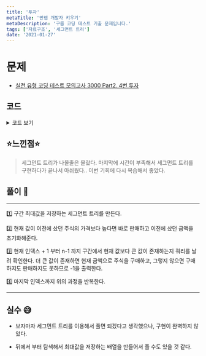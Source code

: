 ```yaml
---
title: '투자'
metaTitle: '만렙 개발자 키우기'
metaDescription: '구름 코딩 테스트 기출 문제입니다.'
tags: ['자료구조', '세그먼트 트리']
date: '2021-01-27'
---
```


# 문제
- [실전 유형 코딩 테스트 모의고사 3000 Part2. 4번 투자](https://knu.goorm.io/learn/lecture/25446/%EC%8B%A4%EC%A0%84-%EC%9C%A0%ED%98%95-%EC%BD%94%EB%94%A9-%ED%85%8C%EC%8A%A4%ED%8A%B8-%EB%AA%A8%EC%9D%98%EA%B3%A0%EC%82%AC-3000/lesson/1276060/%EB%82%9C%EC%9D%B4%EB%8F%84-4-%EC%88%98%EB%A0%A5-%EB%B0%9C%EC%A0%84%EC%86%8C)

## 코드

<details><summary> 코드 보기 </summary>

``` java
import java.io.*;
import java.util.StringTokenizer;

class Main {
    static int n, m, arr[], seg[];

    public static void main(String[] args) throws Exception {
        BufferedReader br = new BufferedReader(new InputStreamReader(System.in));
        StringTokenizer st = new StringTokenizer(br.readLine());
        n = Integer.parseInt(st.nextToken());
        m = Integer.parseInt(st.nextToken());
        arr = new int[n];
        seg = new int[4 * n + 1];

        st = new StringTokenizer(br.readLine());
        for (int i = 0; i < n; i++)
            arr[i] = Integer.parseInt(st.nextToken());

        makeSeg(0, n-1, 1);

        int bought = 987654321;
        boolean have = false;
        for (int i = 0; i < n; i++) {
            if(bought < arr[i]){
                bought = 987654321;
                System.out.println(1);
            }else{
                int higher = existHigher((i == n - 1 ? n - 1 : i + 1), n - 1, 0, n - 1,1); // segment로 푼다.
                if(higher > arr[i]){
                    System.out.println(0);
                    bought = arr[i];
                }
                else System.out.println(-1);
            }
        }
    }

    private static int makeSeg(int start, int end, int node) {
        if (start == end) return seg[node] = arr[start];
        int mid = (start + end) / 2;
        return seg[node] = Math.max(makeSeg(start, mid, node * 2), makeSeg(mid + 1, end, node * 2 + 1));
    }

    static int existHigher(int left, int right, int start, int end, int node){
        if(start > right || end < left) return -1;
        if(left <= start && end <= right) return seg[node];
        int mid = (start + end) / 2;
        return Math.max(existHigher(left, right, start, mid, node * 2), existHigher(left, right, mid + 1, end, node * 2 + 1));
    }
}
```

</details>

## ⭐️느낀점⭐️
> 세그먼트 트리가 나올줄은 몰랐다. 마지막에 시간이 부족해서 세그먼트 트리를 구현하다가 끝나서 아쉬웠다.. 이번 기회에 다시 복습해서 좋았다.

## 풀이 📣
<hr/>
1️⃣ 구간 최대값을 저장하는 세그먼트 트리를 만든다.

2️⃣ 현재 값이 이전에 샀던 주식의 가격보다 높다면 바로 판매하고 이전에 샀던 금액을 초기화해준다.

3️⃣ 현재 인덱스 + 1 부터 n-1 까지 구간에서 현재 값보다 큰 값이 존재하는지 쿼리를 날려 확인한다. 더 큰 값이 존재하면 현재 금액으로 주식을 구매하고, 그렇지 않으면 구매하지도 판매하지도 못하므로 -1을 출력한다.

4️⃣ 마지막 인덱스까지 위의 과정을 반복한다.

<hr/>

## 실수 😅
- 보자마자 세그먼트 트리를 이용해서 풀면 되겠다고 생각했으나, 구현이 완벽하지 않았다.


- 뒤에서 부터 탐색해서 최대값을 저장하는 배열을 만들어서 풀 수도 있을 것 같다.
